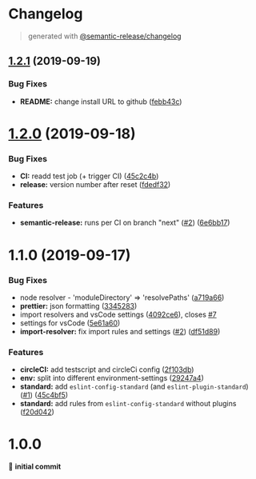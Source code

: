 # Changelog
> generated with [@semantic-release/changelog](https://github.com/semantic-release/changelog)

## [1.2.1](https://github.com/doubleu23/eslint-config-viewar/compare/v1.2.0...v1.2.1) (2019-09-19)


### Bug Fixes

* **README:** change install URL to github ([febb43c](https://github.com/doubleu23/eslint-config-viewar/commit/febb43c))

# [1.2.0](https://github.com/doubleu23/eslint-config-viewar/compare/v1.1.0...v1.2.0) (2019-09-18)

### Bug Fixes

- **CI:** readd test job (+ trigger CI) ([45c2c4b](https://github.com/doubleu23/eslint-config-viewar/commit/45c2c4b))
- **release:** version number after reset ([fdedf32](https://github.com/doubleu23/eslint-config-viewar/commit/fdedf32))

### Features

- **semantic-release:** runs per CI on branch "next" ([#2](https://github.com/doubleu23/eslint-config-viewar/issues/2)) ([6e6bb17](https://github.com/doubleu23/eslint-config-viewar/commit/6e6bb17))

# 1.1.0 (2019-09-17)

### Bug Fixes

- node resolver - 'moduleDirectory' => 'resolvePaths' ([a719a66](https://bitbucket.org/viewar_sf/eslint-config-viewar/commits/a719a66))
- **prettier:** json formatting ([3345283](https://bitbucket.org/viewar_sf/eslint-config-viewar/commits/3345283))
- import resolvers and vsCode settings ([4092ce6](https://bitbucket.org/viewar_sf/eslint-config-viewar/commits/4092ce6)), closes [#7](https://bitbucket.org/viewar_sf/eslint-config-viewar/issue/7)
- settings for vsCode ([5e61a60](https://bitbucket.org/viewar_sf/eslint-config-viewar/commits/5e61a60))
- **import-resolver:** fix import rules and settings ([#2](https://bitbucket.org/viewar_sf/eslint-config-viewar/issues/2)) ([df51d89](https://bitbucket.org/viewar_sf/eslint-config-viewar/commits/df51d89))

### Features

- **circleCI:** add testscript and circleCi config ([2f103db](https://bitbucket.org/viewar_sf/eslint-config-viewar/commits/2f103db))
- **env:** split into different environment-settings ([29247a4](https://bitbucket.org/viewar_sf/eslint-config-viewar/commits/29247a4))
- **standard:** add `eslint-config-standard` (and `eslint-plugin-standard`) ([#1](https://bitbucket.org/viewar_sf/eslint-config-viewar/issues/1)) ([45c4bf5](https://bitbucket.org/viewar_sf/eslint-config-viewar/commits/45c4bf5))
- **standard:** add rules from `eslint-config-standard` without plugins ([f20d042](https://bitbucket.org/viewar_sf/eslint-config-viewar/commits/f20d042))

# 1.0.0

🎉 **initial commit**
